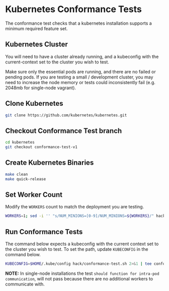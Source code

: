 # Kubernetes Conformance Tests

The conformance test checks that a kubernetes installation supports a minimum required feature set.

## Kubernetes Cluster

You will need to have a cluster already running, and a kubeconfig with the current-context set to the cluster you wish to test.

Make sure only the essential pods are running, and there are no failed or pending pods. If you are testing a small / development cluster, you may need to increase the node memory or tests could inconsistently fail (e.g. 2048mb for single-node vagrant).

## Clone Kubernetes

```sh
git clone https://github.com/kubernetes/kubernetes.git
```

## Checkout Conformance Test branch

```sh
cd kubernetes
git checkout conformance-test-v1
```

## Create Kubernetes Binaries

```sh
make clean
make quick-release
```

## Set Worker Count

Modify the `WORKERS` count to match the deployment you are testing.

```sh
WORKERS=1; sed -i '' "s/NUM_MINIONS=[0-9]/NUM_MINIONS=${WORKERS}/" hack/conformance-test.sh
```

## Run Conformance Tests

The command below expects a kubeconfig with the current context set to the cluster you wish to test. To set the path, update `KUBECONFIG` in the command below.

```sh
KUBECONFIG=$HOME/.kube/config hack/conformance-test.sh 2>&1 | tee conformance.$(date +%FT%T%z).log
```

**NOTE:** In single-node installations the test `should function for intra-pod communication`, will not pass because there are no additional workers to communicate with.

